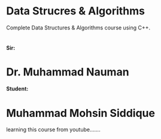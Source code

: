 # Data Strucres & Algorithms
Complete Data Structures &amp; Algorithms course using C++.
<br/>
<br/>
<h4>Sir:</h4>

# Dr. Muhammad Nauman

<h4>Student:</h4>

# Muhammad Mohsin Siddique

learning this course from youtube.......

